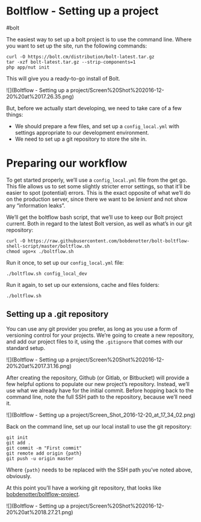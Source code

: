 # Boltflow - Setting up a project
#bolt

The easiest way to set up a bolt project is to use the command line. Where you want to set up the site, run the following commands: 

```
curl -O https://bolt.cm/distribution/bolt-latest.tar.gz
tar -xzf bolt-latest.tar.gz --strip-components=1
php app/nut init
```

This will give you a ready-to-go install of Bolt. 

![](Boltflow - Setting up a project/Screen%20Shot%202016-12-20%20at%2017.26.35.png)

But, before we actually start developing, we need to take care of a few things:

* We should prepare a few files, and set up a `config_local.yml` with settings appropriate to our development environment. 
* We need to set up a git repository to store the site in.

# Preparing our workflow
To get started properly, we’ll use a `config_local.yml` file from the get go. This file allows us to set some slightly stricter error settings, so that it’ll be easier to spot (potential) errors. This is the exact opposite of what we’ll do on the production server, since there we want to be _lenient_ and not show any “information leaks”. 

We’ll get the boltflow bash script, that we’ll use to keep our Bolt project current. Both in regard to the latest Bolt version, as well as what’s in our git repository:

```
curl -O https://raw.githubusercontent.com/bobdenotter/bolt-boltflow-shell-script/master/boltflow.sh
chmod ugo+x ./boltflow.sh
```

Run it once, to set up our `config_local.yml` file:

```
./boltflow.sh config_local_dev
```

Run it again, to set up our extensions, cache and files folders: 

```
./boltflow.sh
```

## Setting up a .git repository
You can use any git provider you prefer, as long as you use a form of versioning control for your projects. We’re going to create a new repository, and add our project files to it, using the `.gitignore` that comes with our standard setup. 

![](Boltflow - Setting up a project/Screen%20Shot%202016-12-20%20at%2017.31.16.png)

After creating the repository, Github (or Gitlab, or Bitbucket) will provide a few helpful options to populate our new project’s repository. Instead, we’ll use what we already have for the initial commit.  Before hopping back to the command line, note the full SSH path to the repository, because we’ll need it. 

![](Boltflow - Setting up a project/Screen_Shot_2016-12-20_at_17_34_02.png)

Back on the command line, set up our local install to use the git repository: 

```
git init
git add .
git commit -m "First commit"
git remote add origin {path}
git push -u origin master
```

Where `{path}` needs to be replaced with the SSH path you’ve noted above, obviously.

At this point you’ll have a working git repository, that looks like [bobdenotter/boltflow-project](https://github.com/bobdenotter/boltflow-project).

![](Boltflow - Setting up a project/Screen%20Shot%202016-12-20%20at%2018.27.21.png)





